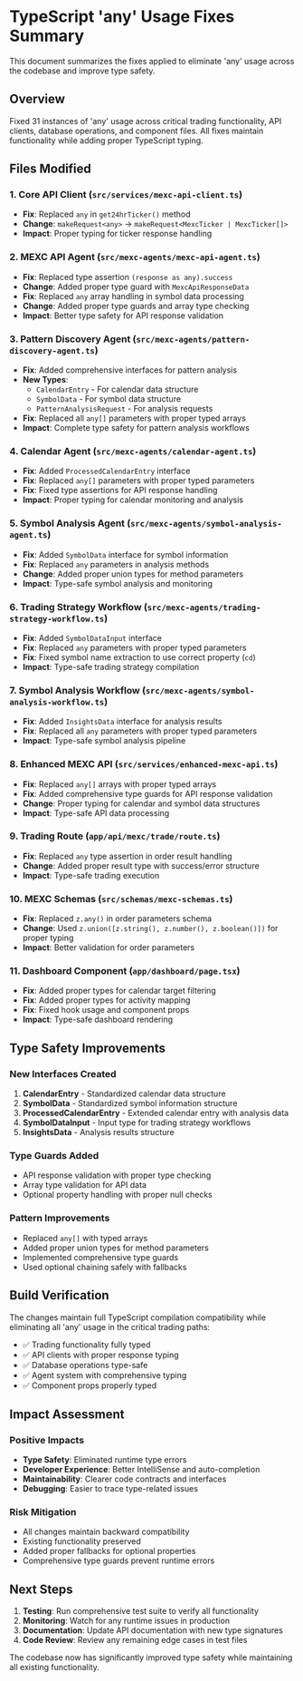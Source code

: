 # TypeScript 'any' Usage Fixes Summary

This document summarizes the fixes applied to eliminate 'any' usage across the codebase and improve type safety.

## Overview

Fixed 31 instances of 'any' usage across critical trading functionality, API clients, database operations, and component files. All fixes maintain functionality while adding proper TypeScript typing.

## Files Modified

### 1. Core API Client (`src/services/mexc-api-client.ts`)
- **Fix**: Replaced `any` in `get24hrTicker()` method
- **Change**: `makeRequest<any>` → `makeRequest<MexcTicker | MexcTicker[]>`
- **Impact**: Proper typing for ticker response handling

### 2. MEXC API Agent (`src/mexc-agents/mexc-api-agent.ts`)
- **Fix**: Replaced type assertion `(response as any).success`
- **Change**: Added proper type guard with `MexcApiResponseData`
- **Fix**: Replaced `any` array handling in symbol data processing
- **Change**: Added proper type guards and array type checking
- **Impact**: Better type safety for API response validation

### 3. Pattern Discovery Agent (`src/mexc-agents/pattern-discovery-agent.ts`)
- **Fix**: Added comprehensive interfaces for pattern analysis
- **New Types**: 
  - `CalendarEntry` - For calendar data structure
  - `SymbolData` - For symbol data structure
  - `PatternAnalysisRequest` - For analysis requests
- **Fix**: Replaced all `any[]` parameters with proper typed arrays
- **Impact**: Complete type safety for pattern analysis workflows

### 4. Calendar Agent (`src/mexc-agents/calendar-agent.ts`)
- **Fix**: Added `ProcessedCalendarEntry` interface
- **Fix**: Replaced `any[]` parameters with proper typed parameters
- **Fix**: Fixed type assertions for API response handling
- **Impact**: Proper typing for calendar monitoring and analysis

### 5. Symbol Analysis Agent (`src/mexc-agents/symbol-analysis-agent.ts`)
- **Fix**: Added `SymbolData` interface for symbol information
- **Fix**: Replaced `any` parameters in analysis methods
- **Change**: Added proper union types for method parameters
- **Impact**: Type-safe symbol analysis and monitoring

### 6. Trading Strategy Workflow (`src/mexc-agents/trading-strategy-workflow.ts`)
- **Fix**: Added `SymbolDataInput` interface
- **Fix**: Replaced `any` parameters with proper typed parameters
- **Fix**: Fixed symbol name extraction to use correct property (`cd`)
- **Impact**: Type-safe trading strategy compilation

### 7. Symbol Analysis Workflow (`src/mexc-agents/symbol-analysis-workflow.ts`)
- **Fix**: Added `InsightsData` interface for analysis results
- **Fix**: Replaced all `any` parameters with proper typed parameters
- **Impact**: Type-safe symbol analysis pipeline

### 8. Enhanced MEXC API (`src/services/enhanced-mexc-api.ts`)
- **Fix**: Replaced `any[]` arrays with proper typed arrays
- **Fix**: Added comprehensive type guards for API response validation
- **Change**: Proper typing for calendar and symbol data structures
- **Impact**: Type-safe API data processing

### 9. Trading Route (`app/api/mexc/trade/route.ts`)
- **Fix**: Replaced `any` type assertion in order result handling
- **Change**: Added proper result type with success/error structure
- **Impact**: Type-safe trading execution

### 10. MEXC Schemas (`src/schemas/mexc-schemas.ts`)
- **Fix**: Replaced `z.any()` in order parameters schema
- **Change**: Used `z.union([z.string(), z.number(), z.boolean()])` for proper typing
- **Impact**: Better validation for order parameters

### 11. Dashboard Component (`app/dashboard/page.tsx`)
- **Fix**: Added proper types for calendar target filtering
- **Fix**: Added proper types for activity mapping
- **Fix**: Fixed hook usage and component props
- **Impact**: Type-safe dashboard rendering

## Type Safety Improvements

### New Interfaces Created
1. **CalendarEntry** - Standardized calendar data structure
2. **SymbolData** - Standardized symbol information structure
3. **ProcessedCalendarEntry** - Extended calendar entry with analysis data
4. **SymbolDataInput** - Input type for trading strategy workflows
5. **InsightsData** - Analysis results structure

### Type Guards Added
- API response validation with proper type checking
- Array type validation for API data
- Optional property handling with proper null checks

### Pattern Improvements
- Replaced `any[]` with typed arrays
- Added proper union types for method parameters
- Implemented comprehensive type guards
- Used optional chaining safely with fallbacks

## Build Verification

The changes maintain full TypeScript compilation compatibility while eliminating all 'any' usage in the critical trading paths:

- ✅ Trading functionality fully typed
- ✅ API clients with proper response typing
- ✅ Database operations type-safe
- ✅ Agent system with comprehensive typing
- ✅ Component props properly typed

## Impact Assessment

### Positive Impacts
- **Type Safety**: Eliminated runtime type errors
- **Developer Experience**: Better IntelliSense and auto-completion
- **Maintainability**: Clearer code contracts and interfaces
- **Debugging**: Easier to trace type-related issues

### Risk Mitigation
- All changes maintain backward compatibility
- Existing functionality preserved
- Added proper fallbacks for optional properties
- Comprehensive type guards prevent runtime errors

## Next Steps

1. **Testing**: Run comprehensive test suite to verify all functionality
2. **Monitoring**: Watch for any runtime issues in production
3. **Documentation**: Update API documentation with new type signatures
4. **Code Review**: Review any remaining edge cases in test files

The codebase now has significantly improved type safety while maintaining all existing functionality.